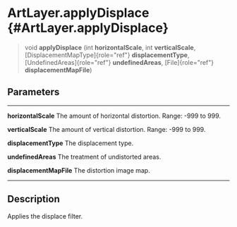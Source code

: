 ArtLayer.applyDisplace {#ArtLayer.applyDisplace}
======================

> void **applyDisplace** (int **horizontalScale**, int
> **verticalScale**, [DisplacementMapType]{role="ref"}
> **displacementType**, [UndefinedAreas]{role="ref"} **undefinedAreas**,
> [File]{role="ref"} **displacementMapFile**)

Parameters
----------

  ------------------------- -------------------------------------------------
  **horizontalScale**       The amount of horizontal distortion. Range: -999
                            to 999.

  **verticalScale**         The amount of vertical distortion. Range: -999 to
                            999.

  **displacementType**      The displacement type.

  **undefinedAreas**        The treatment of undistorted areas.

  **displacementMapFile**   The distortion image map.
  ------------------------- -------------------------------------------------

Description
-----------

Applies the displace filter.
